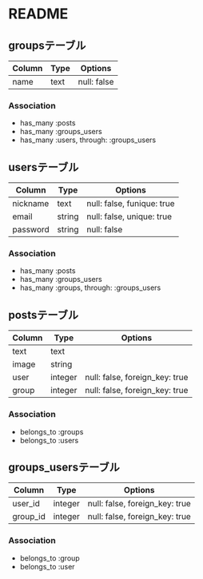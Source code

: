 # README
## groupsテーブル
|Column|Type|Options|
|------|----|-------|
|name|text|null: false|

### Association
- has_many :posts
- has_many :groups_users
- has_many :users, through: :groups_users

## usersテーブル
|Column|Type|Options|
|------|----|-------|
|nickname|text|null: false, funique: true|
|email|string|null: false, unique: true|
|password|string|null: false|

### Association
- has_many :posts
- has_many :groups_users
- has_many :groups, through: :groups_users

## postsテーブル
|Column|Type|Options|
|------|----|-------|
|text|text||
|image|string||
|user|integer|null: false, foreign_key: true|
|group|integer|null: false, foreign_key: true|

### Association
- belongs_to :groups
- belongs_to :users

## groups_usersテーブル
|Column|Type|Options|
|------|----|-------|
|user_id|integer|null: false, foreign_key: true|
|group_id|integer|null: false, foreign_key: true|

### Association
- belongs_to :group
- belongs_to :user